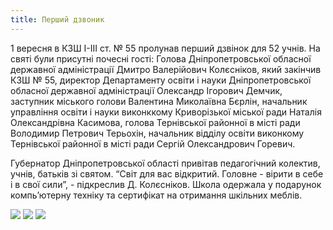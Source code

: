 ```yaml
---
title: Перший дзвоник
---
```


1 вересня в КЗШ I-III ст. № 55 пролунав перший дзвінок для 52 учнів. На святі були присутні почесні гості: Голова Дніпропетровської обласної державної адміністрації Дмитро Валерійович Колєсніков, який закінчив КЗШ № 55, директор Департаменту освіти і науки Дніпропетровської обласної державної адміністрації Олександр Ігорович Демчик, заступник міського голови Валентина Миколаївна Бєрлін, начальник управління освіти і науки виконккому Криворізької міської ради Наталія Олександрівна Касимова, голова Тернівської районної в місті ради Володимир Петрович Терьохін, начальник відділу освіти виконкому Тернівської районної в місті ради Сергій Олександрович Горевич.

Губернатор Дніпропетровської області привітав педагогічний колектив, учнів, батьків зі святом. “Світ для вас відкритий. Головне - вірити в себе і в свої сили”, - підкреслив Д. Колєсніков. Школа одержала у подарунок компь’ютерну техніку та сертифікат на отримання шкільних меблів.

<gallery>

![](1.webp)
![](2.webp)
![](3.webp)

</gallery>
